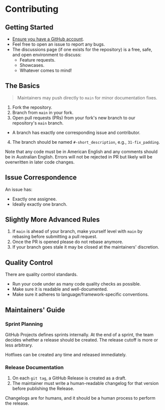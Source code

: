 # Contributing

## Getting Started

- [Ensure you have a GitHub account][join].
- Feel free to open an issue to report any bugs.
- The discussions page (if one exists for the repository) is a free, safe, and open environment to
  discuss:
  - Feature requests.
  - Showcases.
  - Whatever comes to mind!

## The Basics

> Maintainers may push directly to `main` for minor documentation fixes.

1. Fork the repository.
2. Branch from `main` in your fork.
3. Open pull requests (PRs) from your fork's new branch to our repository's `main` branch.

- A branch has exactly one corresponding issue and contributor.

4. The branch should be named `#-short_description`, e.g., `31-fix_padding`.

Note that any code must be in American English and any comments should be in Australian English.
Errors will not be rejected in PR but likely will be overwritten in later code changes.

## Issue Correspondence

An issue has:

- Exactly one assignee.
- Ideally exactly one branch.

## Slightly More Advanced Rules

1. If `main` is ahead of your branch, make yourself level with `main` by rebasing before submitting
   a pull request.
2. Once the PR is opened please do not rebase anymore.
3. If your branch goes stale it may be closed at the maintainers' discretion.

## Quality Control

There are quality control standards.

- Run your code under as many code quality checks as possible.
- Make sure it is readable and well-documented.
- Make sure it adheres to language/framework-specific conventions.

## Maintainers' Guide

### Sprint Planning

GitHub Projects defines sprints internally. At the end of a sprint, the team decides whether a
release should be created. The release cutoff is more or less arbitrary.

Hotfixes can be created any time and released immediately.

### Release Documentation

1. On each `git tag`, a GitHub Release is created as a draft.
2. The maintainer must write a human-readable changelog for that version before publishing the
   Release.

Changelogs are for humans, and it should be a human process to perform the release.

[join]: https://github.com/join

[flow]: https://github.com/teaminkling/doc-flow
